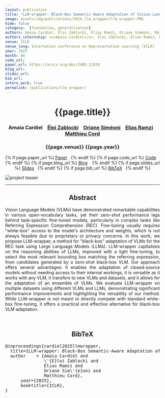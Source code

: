 ```yaml
---
layout: publication
title: "LLM-wrapper: Black-Box Semantic-Aware Adaptation of Vision-Language Models for Referring Expression Comprehension"
image: assets/img/publications/2024_llm_wrapper/llm_wrapper.PNG
hide: false
category:  [foundation, generalization]
authors: Amaia Cardiel, Éloi Zablocki, Elias Ramzi, Oriane Siméoni, Matthieu Cord
authors_internship: <u>Amaia Cardiel</u>, Éloi Zablocki, Elias Ramzi, Oriane Siméoni, Matthieu Cord
venue: ICLR
venue_long: Internation Conference on Representation Learning (ICLR)
year: 2025
month: 04
code_url:
paper_url: https://arxiv.org/abs/2409.11919
blog_url:
slides_url:
bib_url:
intern_work: true
permalink: /publications/llm_wrapper/
---
```


<h1 align="center"> {{page.title}} </h1>
<!-- Simple call of authors -->
<!-- <h3 align="center"> {{page.authors}} </h3> -->
<!-- Alternatively you can add links to author pages -->
<h3 align="center">Amaia Cardiel &nbsp;&nbsp; <a href="https://eloiz.github.io">Éloi Zablocki</a> &nbsp;&nbsp; <a href="https://osimeoni.github.io/">Oriane Siméoni</a> &nbsp;&nbsp; <a href="https://elias-ramzi.github.io/">Elias Ramzi</a> &nbsp;&nbsp; <a href="https://cord.isir.upmc.fr/">Matthieu Cord</a></h3>


<h3 align="center"> {{page.venue}} {{page.year}} </h3>

<div align="center">
  <p>
    {% if page.paper_url %}
    <a href="{{ page.paper_url }}"><i class="far fa-file-pdf"></i> Paper</a>&nbsp;&nbsp;
    {% endif %}
    {% if page.code_url %}
    <a href="{{ page.code_url }}"><i class="fab fa-github"></i> Code</a> &nbsp;&nbsp;
    {% endif %}
    {% if page.blog_url %}
    <a href="{{ page.blog_url }}"><i class="fab fa-blogger"></i> Blog</a> &nbsp;&nbsp;
    {% endif %}
    {% if page.slides_url %}
    <a href="{{ page.slides_url }}"><i class="far fa-file-pdf"></i> Slides</a>&nbsp;&nbsp;
    {% endif %}
    {% if page.bib_url %}
    <a href="{{ page.bib_url}}"><i class="far fa-file-alt"></i> BibTeX</a>&nbsp;&nbsp;
    {% endif %}
  </p>
</div>


<div class="publication-teaser">
    <img src="../../{{ page.image }}" alt="project teaser"/>
</div>

<hr>

<h2  align="center"> Abstract</h2>

<p align="justify">Vision Language Models (VLMs) have demonstrated remarkable capabilities in various open-vocabulary tasks, yet their zero-shot performance lags behind task-specific fine-tuned models, particularly in complex tasks like Referring Expression Comprehension (REC). Fine-tuning usually requires "white-box" access to the model's architecture and weights, which is not always feasible due to proprietary or privacy concerns. In this work, we propose LLM-wrapper, a method for "black-box" adaptation of VLMs for the REC task using Large Language Models (LLMs). LLM-wrapper capitalizes on the reasoning abilities of LLMs, improved with a light fine-tuning, to select the most relevant bounding box matching the referring expression, from candidates generated by a zero-shot black-box VLM. Our approach offers several advantages: it enables the adaptation of closed-source models without needing access to their internal workings, it is versatile as it works with any VLM, it transfers to new VLMs and datasets, and it allows for the adaptation of an ensemble of VLMs. We evaluate LLM-wrapper on multiple datasets using different VLMs and LLMs, demonstrating significant performance improvements and highlighting the versatility of our method. While LLM-wrapper is not meant to directly compete with standard white-box fine-tuning, it offers a practical and effective alternative for black-box VLM adaptation.</p>

<br>

<h2  align="center">BibTeX</h2>
<left>
  <pre class="bibtex-box">
@inproceedings{cardiel2025llmwrapper,
  title={LLM-wrapper: Black-Box Semantic-Aware Adaptation of Vision-Language Models for Referring Expression Comprehension},
  author    = {Amaia Cardiel and
               \'{E}loi Zablocki and
               Elias Ramzi and
               Oriane Sim\'{e}oni and
               Matthieu Cord},
      year={2025},
      booktitle={ICLR},
}
</pre>
</left>

<br>
